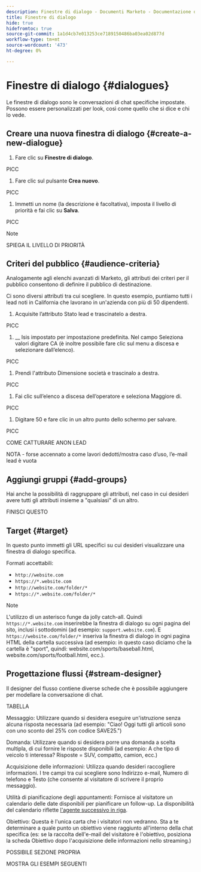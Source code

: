 ```yaml
---
description: Finestre di dialogo - Documenti Marketo - Documentazione del prodotto
title: Finestre di dialogo
hide: true
hidefromtoc: true
source-git-commit: 1a1d4cb7e013253ce7189150486ba03ea02d877d
workflow-type: tm+mt
source-wordcount: '473'
ht-degree: 0%

---
```


# Finestre di dialogo {#dialogues}

Le finestre di dialogo sono le conversazioni di chat specifiche impostate. Possono essere personalizzati per look, così come quello che si dice e chi lo vede.

## Creare una nuova finestra di dialogo {#create-a-new-dialogue}

1. Fare clic su **Finestre di dialogo**.

PICC

1. Fare clic sul pulsante **Crea nuovo**.

PICC

1. Immetti un nome (la descrizione è facoltativa), imposta il livello di priorità e fai clic su **Salva**.

PICC

>[!NOTE]
>
>SPIEGA IL LIVELLO DI PRIORITÀ

## Criteri del pubblico {#audience-criteria}

Analogamente agli elenchi avanzati di Marketo, gli attributi dei criteri per il pubblico consentono di definire il pubblico di destinazione.

Ci sono diversi attributi tra cui scegliere. In questo esempio, puntiamo tutti i lead noti in California che lavorano in un&#39;azienda con più di 50 dipendenti.

1. Acquisite l’attributo Stato lead e trascinatelo a destra.

PICC

1. __ Isis impostato per impostazione predefinita. Nel campo Seleziona valori digitare CA (è inoltre possibile fare clic sul menu a discesa e selezionare dall’elenco).

PICC

1. Prendi l&#39;attributo Dimensione società e trascinalo a destra.

PICC

1. Fai clic sull’elenco a discesa dell’operatore e seleziona Maggiore di.

PICC

1. Digitare 50 e fare clic in un altro punto dello schermo per salvare.

PICC

COME CATTURARE ANON LEAD

NOTA - forse accennato a come lavori dedotti/mostra caso d’uso, l’e-mail lead è vuota

## Aggiungi gruppi {#add-groups}

Hai anche la possibilità di raggruppare gli attributi, nel caso in cui desideri avere tutti gli attributi insieme a &quot;qualsiasi&quot; di un altro.

FINISCI QUESTO

## Target {#target}

In questo punto immetti gli URL specifici su cui desideri visualizzare una finestra di dialogo specifica.

Formati accettabili:

* `http://website.com`
* `https://*.website.com`
* `http://website.com/folder/*`
* `https://*.website.com/folder/*`

>[!NOTE]
>
>L&#39;utilizzo di un asterisco funge da jolly catch-all. Quindi `https://*.website.com` inserirebbe la finestra di dialogo su ogni pagina del sito, inclusi i sottodomini (ad esempio: `support.website.com`). E `https://website.com/folder/*` inseriva la finestra di dialogo in ogni pagina HTML della cartella successiva (ad esempio: in questo caso diciamo che la cartella è &quot;sport&quot;, quindi: website.com/sports/baseball.html, website.com/sports/football.html, ecc.).

## Progettazione flussi {#stream-designer}

Il designer del flusso contiene diverse schede che è possibile aggiungere per modellare la conversazione di chat.

TABELLA

Messaggio: Utilizzare quando si desidera eseguire un&#39;istruzione senza alcuna risposta necessaria (ad esempio: &quot;Ciao! Oggi tutti gli articoli sono con uno sconto del 25% con codice SAVE25.&quot;)

Domanda: Utilizzare quando si desidera porre una domanda a scelta multipla, di cui fornire le risposte disponibili (ad esempio: A che tipo di veicolo ti interessa? Risposte = SUV, compatto, camion, ecc.)

Acquisizione delle informazioni: Utilizza quando desideri raccogliere informazioni. I tre campi tra cui scegliere sono Indirizzo e-mail, Numero di telefono e Testo (che consente al visitatore di scrivere il proprio messaggio).

Utilità di pianificazione degli appuntamenti: Fornisce al visitatore un calendario delle date disponibili per pianificare un follow-up. La disponibilità del calendario riflette [l&#39;agente successivo in riga](/help/marketo/product-docs/demand-generation/dynamic-chat/dynamic-chat-overview.md#routing).

Obiettivo: Questa è l&#39;unica carta che i visitatori non vedranno. Sta a te determinare a quale punto un obiettivo viene raggiunto all&#39;interno della chat specifica (es: se la raccolta dell&#39;e-mail del visitatore è l&#39;obiettivo, posiziona la scheda Obiettivo dopo l&#39;acquisizione delle informazioni nello streaming.)

POSSIBILE SEZIONE PROPRIA

MOSTRA GLI ESEMPI SEGUENTI